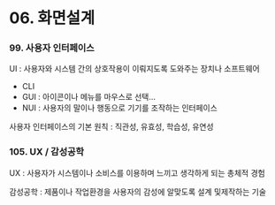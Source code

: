 # 06. 화면설계

### 99. 사용자 인터페이스

UI : 사용자와 시스템 간의 상호작용이 이뤄지도록 도와주는 장치나 소프트웨어

- CLI
- GUI : 아이콘이나 메뉴를 마우스로 선택…
- NUI : 사용자의 말이나 행동으로 기기를 조작하는 인터페이스

사용자 인터페이스의 기본 원칙 : 직관성, 유효성, 학습성, 유연성

### 105. UX / 감성공학

UX : 사용자가 시스템이나 소비스를 이용하며 느끼고 생각하게 되는 총체적 경험

감성공학 : 제품이나 작업환경을 사용자의 감성에 알맞도록 설계 및제작하는 기술